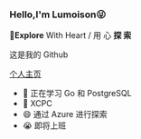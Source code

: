 ### Hello,I'm Lumoison😜

👦**Explore** With Heart / 用 心 **探 索**

这是我的 Github

[个人主页](https://lumosion.tech)

- 🌱 正在学习 Go 和 PostgreSQL
- 💬 XCPC
- 😄 通过 Azure 进行探索
- 😭 即将上班
